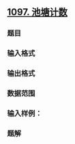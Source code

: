## [1097. 池塘计数](https://www.acwing.com/problem/content/1099/)

### 题目

### 输入格式

### 输出格式

### 数据范围

### 输入样例：



### 题解
